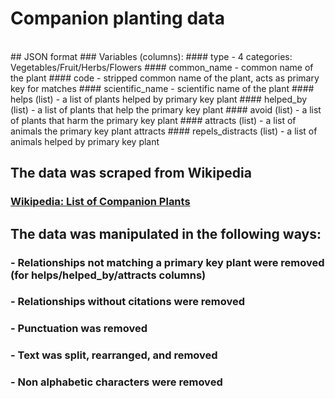 # Companion planting data 

</br>
## JSON format
### Variables (columns):
#### type 
- 4 categories: Vegetables/Fruit/Herbs/Flowers
#### common_name 
- common name of the plant
#### code 
- stripped common name of the plant, acts as primary key for matches
#### scientific_name
- scientific name of the plant
#### helps (list)
- a list of plants helped by primary key plant
#### helped_by (list)
- a list of plants that help the primary key plant
#### avoid (list)
- a list of plants that harm the primary key plant
#### attracts (list)
- a list of animals the primary key plant attracts
#### repels_distracts (list)
- a list of animals helped by primary key plant

</br>

## The data was scraped from Wikipedia 
### <a href="https://en.wikipedia.org/wiki/List_of_companion_plants">Wikipedia: List of Companion Plants</a>

## The data was manipulated in the following ways:
### - Relationships not matching a primary key plant were removed (for helps/helped_by/attracts columns)
### - Relationships without citations were removed
### - Punctuation was removed 
### - Text was split, rearranged, and removed
### - Non alphabetic characters were removed 
